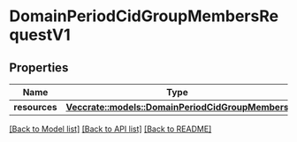 # DomainPeriodCidGroupMembersRequestV1

## Properties

Name | Type | Description | Notes
------------ | ------------- | ------------- | -------------
**resources** | [**Vec<crate::models::DomainPeriodCidGroupMembers>**](domain.CIDGroupMembers.md) |  | 

[[Back to Model list]](../README.md#documentation-for-models) [[Back to API list]](../README.md#documentation-for-api-endpoints) [[Back to README]](../README.md)


